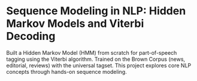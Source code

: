 # Sequence Modeling in NLP: Hidden Markov Models and Viterbi Decoding
Built a Hidden Markov Model (HMM) from scratch for part-of-speech tagging using the Viterbi algorithm. Trained on the Brown Corpus (news, editorial, reviews) with the universal tagset. This project explores core NLP concepts through hands-on sequence modeling.

